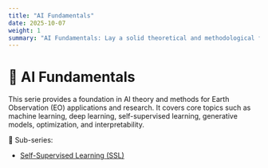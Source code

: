 ```yaml
---
title: "AI Fundamentals"
date: 2025-10-07
weight: 1
summary: "AI Fundamentals: Lay a solid theoretical and methodological foundation for GeoAI learning."
---
```


# 🤖 AI Fundamentals
  
This serie provides a foundation in AI theory and methods for Earth Observation (EO) applications and research. It covers core topics such as machine learning, deep learning, self-supervised learning, generative models, optimization, and interpretability.

📂 Sub-series:
- [Self-Supervised Learning (SSL)](./ssl/)
